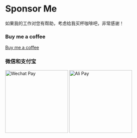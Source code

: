 # Sponsor Me

如果我的工作对您有帮助，考虑给我买杯咖啡吧，非常感谢！

### Buy me a coffee

[Buy me a coffee](https://www.buymeacoffee.com/lianwenwu)

### 微信和支付宝

<p float="left">
  <img src="https://d21002cb.images-f3o.pages.dev/images/wechat.jpg" alt="Wechat Pay" width="200" />
  <img src="https://d21002cb.images-f3o.pages.dev/images/ali.jpg" alt="Ali Pay" width="200" />
</p>